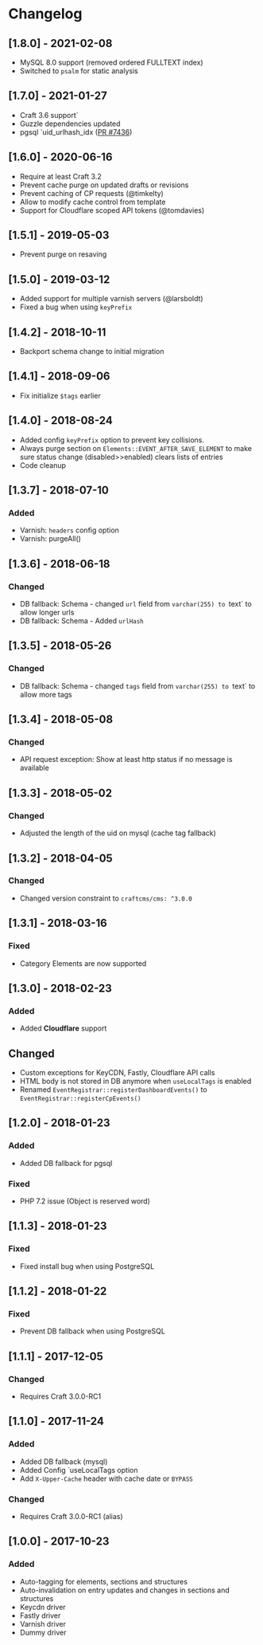 # Changelog

## [1.8.0] - 2021-02-08
- MySQL 8.0 support (removed ordered FULLTEXT index)
- Switched to `psalm` for static analysis

## [1.7.0] - 2021-01-27
- Craft 3.6 support`
- Guzzle dependencies updated
- pgsql `uid_urlhash_idx ([PR #7436](https://github.com/ostark/upper/pull/42))


## [1.6.0] - 2020-06-16
- Require at least Craft 3.2
- Prevent cache purge on updated drafts or revisions 
- Prevent caching of CP requests (@timkelty)
- Allow to modify cache control from template
- Support for Cloudflare scoped API tokens (@tomdavies)

## [1.5.1] - 2019-05-03
- Prevent purge on resaving

## [1.5.0] - 2019-03-12
- Added support for multiple varnish servers (@larsboldt)
- Fixed a bug when using `keyPrefix` 

## [1.4.2] - 2018-10-11
- Backport schema change to initial migration

## [1.4.1] - 2018-09-06
- Fix initialize `$tags` earlier

## [1.4.0] - 2018-08-24
- Added config `keyPrefix` option to prevent key collisions.
- Always purge section on `Elements::EVENT_AFTER_SAVE_ELEMENT` to make sure status change (disabled>>enabled) clears lists of entries 
- Code cleanup

## [1.3.7] - 2018-07-10
### Added
- Varnish: `headers` config option 
- Varnish: purgeAll() 

## [1.3.6] - 2018-06-18
### Changed
- DB fallback: Schema - changed `url` field from `varchar(255) to `text` to allow longer urls
- DB fallback: Schema - Added `urlHash`


## [1.3.5] - 2018-05-26
### Changed
- DB fallback: Schema - changed `tags` field from `varchar(255) to `text` to allow more tags

## [1.3.4] - 2018-05-08
### Changed
- API request exception: Show at least http status if no message is available 

## [1.3.3] - 2018-05-02
### Changed
- Adjusted the length of the uid on mysql (cache tag fallback) 

## [1.3.2] - 2018-04-05
### Changed
- Changed version constraint to `craftcms/cms: ^3.0.0`

## [1.3.1] - 2018-03-16
### Fixed
- Category Elements are now supported

## [1.3.0] - 2018-02-23
### Added
- Added **Cloudflare** support

## Changed
- Custom exceptions for KeyCDN, Fastly, Cloudflare API calls
- HTML body is not stored in DB anymore when `useLocalTags` is enabled
- Renamed `EventRegistrar::registerDashboardEvents()` to `EventRegistrar::registerCpEvents()`

## [1.2.0] - 2018-01-23
### Added
- Added DB fallback for pgsql
 
### Fixed
- PHP 7.2 issue (Object is reserved word)

## [1.1.3] - 2018-01-23
### Fixed
- Fixed install bug when using PostgreSQL

## [1.1.2] - 2018-01-22
### Fixed
- Prevent DB fallback when using PostgreSQL

## [1.1.1] - 2017-12-05
### Changed
- Requires Craft 3.0.0-RC1

## [1.1.0] - 2017-11-24
### Added
- Added DB fallback (mysql) 
- Added Config `useLocalTags option 
- Add `X-Upper-Cache` header with cache date or `BYPASS`

### Changed
- Requires Craft 3.0.0-RC1 (alias)

## [1.0.0] - 2017-10-23
### Added
- Auto-tagging for elements, sections and structures
- Auto-invalidation on entry updates and changes in sections and structures
- Keycdn driver
- Fastly driver
- Varnish driver
- Dummy driver


